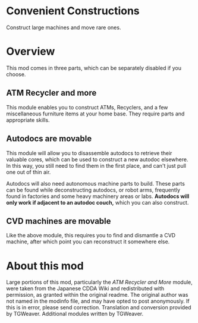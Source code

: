 # Convenient Constructions
Construct large machines and move rare ones.

# Overview
This mod comes in three parts, which can be separately disabled if you choose.
## ATM Recycler and more
This module enables you to construct ATMs, Recyclers, and a few miscellaneous furniture items at your home base. They require parts and appropriate skills.
## Autodocs are movable
This module will allow you to disassemble autodocs to retrieve their valuable cores, which can be used to construct a new autodoc elsewhere. In this way, you still need to find them in the first place, and can't just pull one out of thin air.

Autodocs will also need autonomous machine parts to build. These parts can be found while deconstructing autodocs, or robot arms, frequently found in factories and some heavy machinery areas or labs. **Autodocs will only work if adjacent to an autodoc couch,** which you can also construct.
## CVD machines are movable
Like the above module, this requires you to find and dismantle a CVD machine, after which point you can reconstruct it somewhere else.

# About this mod
Large portions of this mod, particularly the *ATM Recycler and More* module, were taken from the Japanese CDDA Wiki and redistributed with permission, as granted within the original readme. The original author was not named in the modinfo file, and may have opted to post anonymously. If this is in error, please send correction. Translation and conversion provided by TGWeaver. Additional modules written by TGWeaver.
